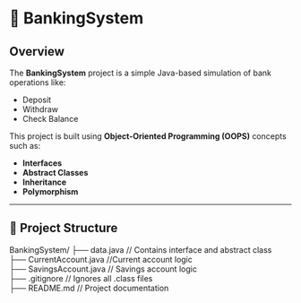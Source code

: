 # 🏦 BankingSystem

## **Overview**

The **BankingSystem** project is a simple Java-based simulation of bank operations like:

- Deposit  
- Withdraw  
- Check Balance

This project is built using **Object-Oriented Programming (OOPS)** concepts such as:

- **Interfaces**
- **Abstract Classes**
- **Inheritance**
- **Polymorphism**

---

## **📂 Project Structure**
BankingSystem/
├── data.java // Contains interface and abstract class<br>
├── CurrentAccount.java //Current account logic<br>
├── SavingsAccount.java // Savings account logic<br>
├── .gitignore // Ignores all .class files<br>
├── README.md // Project documentation

